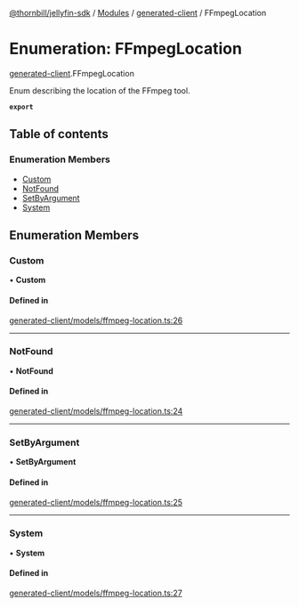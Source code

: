 [@thornbill/jellyfin-sdk](../README.md) / [Modules](../modules.md) / [generated-client](../modules/generated_client.md) / FFmpegLocation

# Enumeration: FFmpegLocation

[generated-client](../modules/generated_client.md).FFmpegLocation

Enum describing the location of the FFmpeg tool.

**`export`**

## Table of contents

### Enumeration Members

- [Custom](generated_client.FFmpegLocation.md#custom)
- [NotFound](generated_client.FFmpegLocation.md#notfound)
- [SetByArgument](generated_client.FFmpegLocation.md#setbyargument)
- [System](generated_client.FFmpegLocation.md#system)

## Enumeration Members

### Custom

• **Custom**

#### Defined in

[generated-client/models/ffmpeg-location.ts:26](https://github.com/thornbill/jellyfin-sdk-typescript/blob/03092f3/src/generated-client/models/ffmpeg-location.ts#L26)

___

### NotFound

• **NotFound**

#### Defined in

[generated-client/models/ffmpeg-location.ts:24](https://github.com/thornbill/jellyfin-sdk-typescript/blob/03092f3/src/generated-client/models/ffmpeg-location.ts#L24)

___

### SetByArgument

• **SetByArgument**

#### Defined in

[generated-client/models/ffmpeg-location.ts:25](https://github.com/thornbill/jellyfin-sdk-typescript/blob/03092f3/src/generated-client/models/ffmpeg-location.ts#L25)

___

### System

• **System**

#### Defined in

[generated-client/models/ffmpeg-location.ts:27](https://github.com/thornbill/jellyfin-sdk-typescript/blob/03092f3/src/generated-client/models/ffmpeg-location.ts#L27)
